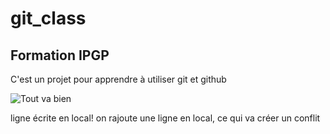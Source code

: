 # git_class
## Formation IPGP

C'est un projet pour apprendre à utiliser git et github

![Tout va bien](http://previews.123rf.com/images/happyalex/happyalex1304/happyalex130400065/19173129-Orange-juice-hat-sunglasses-and-conch-on-the-tropical-beach-Exuma-Bahamas-Stock-Photo.jpg)

ligne écrite en local!
on rajoute une ligne en local, ce qui va créer un conflit
